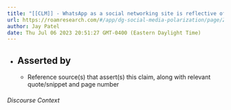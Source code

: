 ```yaml
---
title: "[[CLM]] - WhatsApp as a social networking site is reflective of the social network heterogeneity of its users"
url: https://roamresearch.com/#/app/dg-social-media-polarization/page/Z7_Z0pACV
author: Jay Patel
date: Thu Jul 06 2023 20:51:27 GMT-0400 (Eastern Daylight Time)
---
```


- ## Asserted by
    - Reference source(s) that assert(s) this claim, along with relevant quote/snippet and page number

###### Discourse Context


